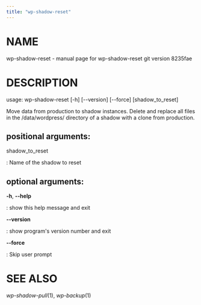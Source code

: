 ```yaml
---
title: "wp-shadow-reset"
---
```



NAME
====

wp-shadow-reset - manual page for wp-shadow-reset git version 8235fae

DESCRIPTION
===========

usage: wp-shadow-reset \[-h\] \[\--version\] \[\--force\]
\[shadow\_to\_reset\]

Move data from production to shadow instances. Delete and replace all
files in the /data/wordpress/ directory of a shadow with a clone from
production.

positional arguments:
---------------------

shadow\_to\_reset

:   Name of the shadow to reset

optional arguments:
-------------------

**-h**, **\--help**

:   show this help message and exit

**\--version**

:   show program\'s version number and exit

**\--force**

:   Skip user prompt

SEE ALSO
========

*wp-shadow-pull*(1), *wp-backup*(1)
